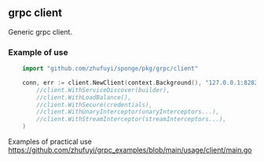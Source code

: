 ## grpc client

Generic grpc client.

### Example of use

```go
	import "github.com/zhufuyi/sponge/pkg/grpc/client"

	conn, err := client.NewClient(context.Background(), "127.0.0.1:8282",
		//client.WithServiceDiscover(builder),
		//client.WithLoadBalance(),
		//client.WithSecure(credentials),
		//client.WithUnaryInterceptor(unaryInterceptors...),
		//client.WithStreamInterceptor(streamInterceptors...),
	)
```

Examples of practical use https://github.com/zhufuyi/grpc_examples/blob/main/usage/client/main.go
